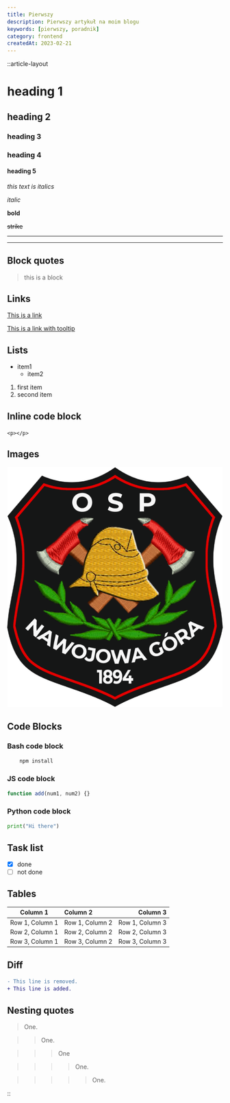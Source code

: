 ```yaml
---
title: Pierwszy
description: Pierwszy artykuł na moim blogu
keywords: [pierwszy, poradnik]
category: frontend
createdAt: 2023-02-21
---
```


::article-layout

# heading 1

## heading 2

### heading 3

### heading 4

#### heading 5

_this text is italics_

_italic_

**bold**

~~strike~~

---

---

## Block quotes

> this is a block

## Links

[This is a link](inserlink.com)

[This is a link with tooltip](inserlink.com 'tooltip')

## Lists

- item1
  - item2

1. first item
2. second item

## Inline code block

`<p></p>`

## Images

![OSP Nawojowa Góra](/images/logo.png)

## Code Blocks

### Bash code block

```bash
    npm install

```

### JS code block

```javascript
function add(num1, num2) {}
```

### Python code block

```python
print("Hi there")
```

## Task list

- [x] done
- [ ] not done

## Tables

|    Column 1     | Column 2        |        Column 3 |
| :-------------: | :-------------- | --------------: |
| Row 1, Column 1 | Row 1, Column 2 | Row 1, Column 3 |
| Row 2, Column 1 | Row 2, Column 2 | Row 2, Column 3 |
| Row 3, Column 1 | Row 3, Column 2 | Row 3, Column 3 |

## Diff

```diff
- This line is removed.
+ This line is added.
```

## Nesting quotes

> One.

> > One.

> > > One

> > > > One.

> > > > > One.

::
